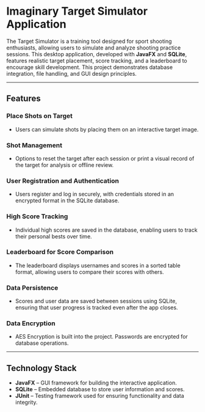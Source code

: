 # Imaginary Target Simulator Application

The Target Simulator is a training tool designed for sport shooting enthusiasts, allowing users to simulate and analyze shooting practice sessions. This desktop application, developed with **JavaFX** and **SQLite**, features realistic target placement, score tracking, and a leaderboard to encourage skill development. This project demonstrates database integration, file handling, and GUI design principles.

---

## Features

### Place Shots on Target
- Users can simulate shots by placing them on an interactive target image.

### Shot Management
- Options to reset the target after each session or print a visual record of the target for analysis or offline review.

### User Registration and Authentication
- Users register and log in securely, with credentials stored in an encrypted format in the SQLite database.

### High Score Tracking
- Individual high scores are saved in the database, enabling users to track their personal bests over time.

### Leaderboard for Score Comparison
- The leaderboard displays usernames and scores in a sorted table format, allowing users to compare their scores with others.

### Data Persistence
- Scores and user data are saved between sessions using SQLite, ensuring that user progress is tracked even after the app closes.

### Data Encryption
- AES Encryption is built into the project. Passwords are encrypted for database operations.

---

## Technology Stack

- **JavaFX** – GUI framework for building the interactive application.
- **SQLite** – Embedded database to store user information and scores.
- **JUnit** – Testing framework used for ensuring functionality and data integrity.
